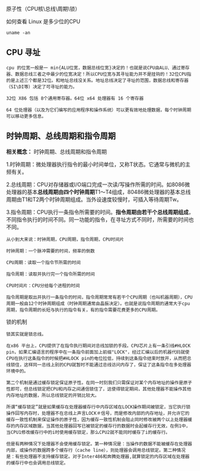 原子性（CPU核\总线\周期\锁） 

如何查看 Linux 是多少位的CPU 

```
uname -an
```

## CPU 寻址

```
cpu 的位宽一般是一 min{ALU位宽，数据总线位宽}决定的！也就是说CPU由ALU、通过寄存器、数据总线三者之中最少的位宽决定！所以CPU位宽与其寻址能力并不是挂钩的！32位CPU指的是上述三个都是32位。和地址总线没关系。地址总线决定了寻址的范围，数据总线和寄存器（SI\DI等）决定了可寻址的能力。
```

```
32位 X86 包括 8个通用寄存器。64位 x64 处理器有 16 个寄存器

64 位处理器（以及为它们编写的应用程序和操作系统）可以更有效地处理数据，每个时钟周期可以移动更多信息。
```

## **时钟周期、总线周期和指令周期** 



**相关概念：** 时钟周期、总线周期和指令周期

 1.时钟周期：微处理器执行指令的最小时间单位，又称T状态。它通常与微机的主频有关。 



2.总线周期：CPU对存储器或I/O端口完成一次读/写操作所需的时间。如8086微处理器的基本**总线周期由四个时钟周期**T1～T4组成，80486微处理器的基本总线周期由T1和T2两个时钟周期组成。当外设速度较慢时，可插入等待周期Tw。 



3.指令周期：CPU执行一条指令所需要的时间。**指令周期由若干个总线周期组成**，不同指令执行的时间不同。同一功能的指令，在寻址方式不同时，所需要的时间也不同。 

```
从小到大来说：时钟周期，CPU周期，指令周期，CPU时间片

时钟周期：一个脉冲需要的时间，频率的倒数

CPU周期：读取一个指令节所需的时间

指令周期：读取并执行完一个指令所需的时间

CPU时间片：CPU分给每个进程的时间

指令周期是取出并执行一条指令的时间，指令周期常常有若干个CPU周期（也叫机器周期），CPU周期一般由12个时钟周期组成（时钟周期通常由晶振决定）。也就是说指令周期的通常大于cpu周期，指令周期的长短与执行的指令有关，有的指令需要花费更多的CPU周期。
```



锁的机制

```
锁其实就是锁总线。

在x86 平台上，CPU提供了在指令执行期间对总线加锁的手段。CPU芯片上有一条引线#HLOCK pin，如果汇编语言的程序中在一条指令前面加上前缀"LOCK"，经过汇编以后的机器代码就使CPU在执行这条指令的时候把#HLOCK pin的电位拉低，持续到这条指令结束时放开，从而把总线锁住，这样同一总线上别的CPU就暂时不能通过总线访问内存了，保证了这条指令在多处理器环境中的。

第二个机制是通过缓存锁定保证原子性。在同一时刻我们只需保证对某个内存地址的操作是原子性即可，但总线锁定把CPU和内存之间通信锁住了，这使得锁定期间，其他处理器不能操作其他内存地址的数据，所以总线锁定的开销比较大。

所谓“缓存锁定”就是如果缓存在处理器缓存行中内存区域在LOCK操作期间被锁定，当它执行锁操作回写内存时，处理器不在总线上声言LOCK＃信号，而是修改内部的内存地址，并允许它的缓存一致性机制来保证操作的原子性，因为缓存一致性机制会阻止同时修改被两个以上处理器缓存的内存区域数据，当其他处理器回写已被锁定的缓存行的数据时会起缓存行无效，在例1中，当CPU1修改缓存行中的i时使用缓存锁定，那么CPU2就不能同时缓存了i的缓存行。

但是有两种情况下处理器不会使用缓存锁定。第一种情况是：当操作的数据不能被缓存在处理器内部，或操作的数据跨多个缓存行（cache line），则处理器会调用总线锁定。第二种情况是：有些处理器不支持缓存锁定。对于Inter486和奔腾处理器,就算锁定的内存区域在处理器的缓存行中也会调用总线锁定。



```





























